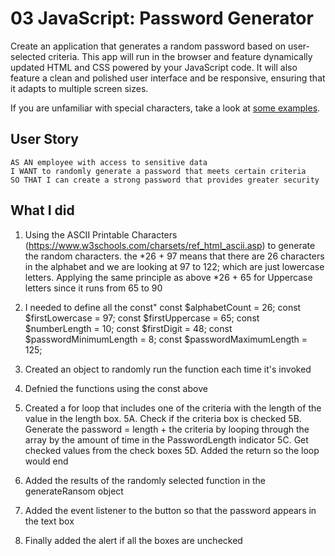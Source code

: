 # 03 JavaScript: Password Generator

Create an application that generates a random password based on user-selected criteria. This app will run in the browser and feature dynamically updated HTML and CSS powered by your JavaScript code. It will also feature a clean and polished user interface and be responsive, ensuring that it adapts to multiple screen sizes.

If you are unfamiliar with special characters, take a look at [some examples](https://www.owasp.org/index.php/Password_special_characters).

## User Story

```
AS AN employee with access to sensitive data
I WANT to randomly generate a password that meets certain criteria
SO THAT I can create a strong password that provides greater security
```

## What I did 

1. Using the ASCII Printable Characters (https://www.w3schools.com/charsets/ref_html_ascii.asp) to generate the random characters. the *26 + 97 means that there are 26 characters in the alphabet and we are looking at 97 to 122; which are just lowercase letters. Applying the same principle as above *26 + 65 for Uppercase letters since it runs from 65 to 90

2. I needed to define all the const" 
const $alphabetCount = 26;
const $firstLowercase = 97;
const $firstUppercase = 65;
const $numberLength = 10;
const $firstDigit = 48;
const $passwordMinimumLength = 8;
const $passwordMaximumLength = 125;

3. Created an object to randomly run the function each time it's invoked 

4. Defnied the functions using the const above

5. Created a for loop that includes one of the criteria with the length of the value in the length box.
    5A. Check if the criteria box is checked 
    5B. Generate the password = length + the criteria by looping through the array by the amount of time in the PasswordLength indicator
    5C. Get checked values from the check boxes
    5D. Added the return so the loop would end
    
 6. Added the results of the randomly selected function in the generateRansom object
 
 7. Added the event listener to the button so that the password appears in the text box

8. Finally added the alert if all the boxes are unchecked
